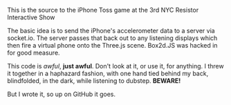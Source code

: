 This is the source to the iPhone Toss game at the 3rd NYC Resistor Interactive Show

The basic idea is to send the iPhone's accelerometer data to a server via socket.io.
The server passes that back out to any listening displays which then fire a virtual
phone onto the Three.js scene.  Box2d.JS was hacked in for good measure.

This code is *awful*, **just awful**.  Don't look at it, or use it, for anything.  I threw
it together in a haphazard fashion, with one hand tied behind my back, blindfolded,
in the dark, while listening to dubstep.  **BEWARE!**

But I wrote it, so up on GitHub it goes.

